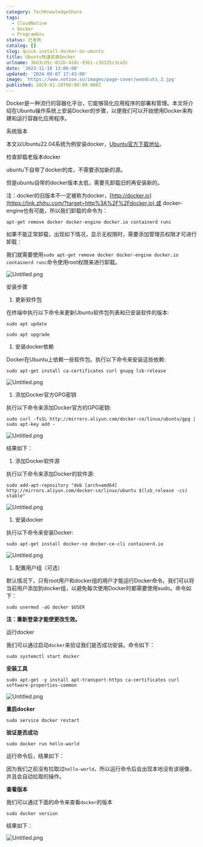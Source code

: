 ```yaml
---
category: TechKnowledgeShare
tags:
  - CloudNative
  - Docker
  - ProgramEnv
status: 已发布
catalog: []
slug: quick-install-docker-on-ubuntu
title: Ubuntu快速安装Docker
urlname: 3bd3cd5c-012b-418c-93b1-c3d325c3ca3c
date: '2023-11-18 13:06:00'
updated: '2024-09-07 17:43:00'
image: 'https://www.notion.so/images/page-cover/woodcuts_3.jpg'
published: 2020-01-18T08:00:00.000Z
---
```


Docker是一种流行的容器化平台，它能够简化应用程序的部署和管理。本文将介绍在Ubuntu操作系统上安装Docker的步骤，以便我们可以开始使用Docker来构建和运行容器化应用程序。


系统版本


本文以Ubuntu22.04系统为例安装docker，[Ubuntu官方下载地址](https://link.zhihu.com/?target=https%3A%2F%2Fubuntu.com%2Fdownload)。


检查卸载老版本docker


ubuntu下自带了docker的库，不需要添加新的源。


但是ubuntu自带的docker版本太低，需要先卸载旧的再安装新的。


注：docker的旧版本不一定被称为docker，[http://docker.io](https://link.zhihu.com/?target=http%3A%2F%2Fdocker.io) 或 docker-engine也有可能，所以我们卸载的命令为：


`apt-get remove docker docker-engine docker.io containerd runc`


如果不能正常卸载，出现如下情况，显示无权限时，需要添加管理员权限才可进行卸载：


我们就需要使用`sudo apt-get remove docker docker-engine docker.io containerd runc`命令使用root权限来进行卸载。


![Untitled.png](https://prod-files-secure.s3.us-west-2.amazonaws.com/5d24fe63-e567-4804-86f9-9fdc62e13082/39952d0f-7851-4550-b715-72a33876c773/Untitled.png?X-Amz-Algorithm=AWS4-HMAC-SHA256&X-Amz-Content-Sha256=UNSIGNED-PAYLOAD&X-Amz-Credential=ASIAZI2LB466XPTT2ESZ%2F20250319%2Fus-west-2%2Fs3%2Faws4_request&X-Amz-Date=20250319T213455Z&X-Amz-Expires=3600&X-Amz-Security-Token=IQoJb3JpZ2luX2VjECUaCXVzLXdlc3QtMiJHMEUCIQCn1J%2FnCyWNSL%2F0rEKjuqSdwYXmO2xpo0UTZV1w4QAsrAIgC8cNDyLZp4Ewo3%2Bn0w9yuNYfE3eUet1mJo67%2ByXYVxQq%2FwMIfhAAGgw2Mzc0MjMxODM4MDUiDO9LfGBRTin%2BaL720yrcA6g1LqwZAguG%2Bmi%2BaR8Rp2TaB8ofOq%2FJGp0AsME6M%2FOwO7NP7grq6ieVWHDJbTTcrFW2S%2BTdRpow4lGuujap7m9iOwmxj13KlM4%2B2%2BJ61rTLPJ8TGjL862EeWPkHv3u2%2F5dZDOp5JcJTuO01h8GCZsEuZAaLl%2FlbV%2F9OmHmGkPifAzVX8k%2BJre4Nnxj3VvOogb%2FLrF9mj%2FSpVBY1utxFhEk4M51Y98E%2BlFWcwu0aWnK0JyO2Aqg47kRjS0crUK4lu%2B8wwKajp9X47MGLOBibvyuM7zYU1MvLLVoGvN%2BENacpEdj0bMT2CNPH46k4%2FRD8awoH0TK7Diq6BD8HzaRK2pWUvbzSMT6509SyrAq80XVEjCHLQQ2bbjnFG6AIdnuyNQjOjFCmgR9Cas5XsjGkXdD1B3MbVB7FqJrKwBwZsKP0Cgf6IwN428RAZ96JURyUgA9HvAKLyo6%2B%2B2Dqn%2FQbxTXCcHQZvH3dU18bw6BsP5dJViY6ARlyoSrdMcWlkaa49sBsshR20agp0ADMUf3zUeap9dYDMWmrBDSnT%2BLuYy1AKvG4jWJ7E2GJq9HN%2FMsV%2FOwN80bG35zKqlA639VETH0lJ7wcVGUREIyv5EyAnWLu319kh%2BuqdK8n9jeVMLTY7L4GOqUBq4okl7WmEVv1mqs71tTVGLE5TCzKM4Ct93KShbD88pPeE4hDPoLcbZt2c68RtPf2VRv5GuD9yoN0L9y9Uv3cdjTw0cZfd35cfC6cCuOXuLj1kAOxnHxgFeTX%2BRX4KM0UjneH%2Bnu%2BwqDqu%2BrfTETpCW0%2FVR8JZ12EehLOgua5RZkHhoPdG75OOF49G806woQerq3aw9YItwIgGQGzLFqvssGB8r83&X-Amz-Signature=d91854aade9adae0c783c7a776a14fcb0c64108a0dbe95af281257d6dc9a3ae3&X-Amz-SignedHeaders=host&x-id=GetObject)


安装步骤

1. 更新软件包

在终端中执行以下命令来更新Ubuntu软件包列表和已安装软件的版本:


`sudo apt update`


`sudo apt upgrade`

1. 安装docker依赖

Docker在Ubuntu上依赖一些软件包。执行以下命令来安装这些依赖:


`sudo apt-get install ca-certificates curl gnupg lsb-release`


![Untitled.png](https://prod-files-secure.s3.us-west-2.amazonaws.com/5d24fe63-e567-4804-86f9-9fdc62e13082/b5a549a8-6621-4824-a151-93e8b0592f14/Untitled.png?X-Amz-Algorithm=AWS4-HMAC-SHA256&X-Amz-Content-Sha256=UNSIGNED-PAYLOAD&X-Amz-Credential=ASIAZI2LB466XPTT2ESZ%2F20250319%2Fus-west-2%2Fs3%2Faws4_request&X-Amz-Date=20250319T213455Z&X-Amz-Expires=3600&X-Amz-Security-Token=IQoJb3JpZ2luX2VjECUaCXVzLXdlc3QtMiJHMEUCIQCn1J%2FnCyWNSL%2F0rEKjuqSdwYXmO2xpo0UTZV1w4QAsrAIgC8cNDyLZp4Ewo3%2Bn0w9yuNYfE3eUet1mJo67%2ByXYVxQq%2FwMIfhAAGgw2Mzc0MjMxODM4MDUiDO9LfGBRTin%2BaL720yrcA6g1LqwZAguG%2Bmi%2BaR8Rp2TaB8ofOq%2FJGp0AsME6M%2FOwO7NP7grq6ieVWHDJbTTcrFW2S%2BTdRpow4lGuujap7m9iOwmxj13KlM4%2B2%2BJ61rTLPJ8TGjL862EeWPkHv3u2%2F5dZDOp5JcJTuO01h8GCZsEuZAaLl%2FlbV%2F9OmHmGkPifAzVX8k%2BJre4Nnxj3VvOogb%2FLrF9mj%2FSpVBY1utxFhEk4M51Y98E%2BlFWcwu0aWnK0JyO2Aqg47kRjS0crUK4lu%2B8wwKajp9X47MGLOBibvyuM7zYU1MvLLVoGvN%2BENacpEdj0bMT2CNPH46k4%2FRD8awoH0TK7Diq6BD8HzaRK2pWUvbzSMT6509SyrAq80XVEjCHLQQ2bbjnFG6AIdnuyNQjOjFCmgR9Cas5XsjGkXdD1B3MbVB7FqJrKwBwZsKP0Cgf6IwN428RAZ96JURyUgA9HvAKLyo6%2B%2B2Dqn%2FQbxTXCcHQZvH3dU18bw6BsP5dJViY6ARlyoSrdMcWlkaa49sBsshR20agp0ADMUf3zUeap9dYDMWmrBDSnT%2BLuYy1AKvG4jWJ7E2GJq9HN%2FMsV%2FOwN80bG35zKqlA639VETH0lJ7wcVGUREIyv5EyAnWLu319kh%2BuqdK8n9jeVMLTY7L4GOqUBq4okl7WmEVv1mqs71tTVGLE5TCzKM4Ct93KShbD88pPeE4hDPoLcbZt2c68RtPf2VRv5GuD9yoN0L9y9Uv3cdjTw0cZfd35cfC6cCuOXuLj1kAOxnHxgFeTX%2BRX4KM0UjneH%2Bnu%2BwqDqu%2BrfTETpCW0%2FVR8JZ12EehLOgua5RZkHhoPdG75OOF49G806woQerq3aw9YItwIgGQGzLFqvssGB8r83&X-Amz-Signature=e35025d6f11a067ba9836f7dc283073c283757f1f73c74918dcf1c7d8461500f&X-Amz-SignedHeaders=host&x-id=GetObject)

1. 添加Docker官方GPG密钥

执行以下命令来添加Docker官方的GPG密钥:


`sudo curl -fsSL http://mirrors.aliyun.com/docker-ce/linux/ubuntu/gpg | sudo apt-key add -`


![Untitled.png](https://prod-files-secure.s3.us-west-2.amazonaws.com/5d24fe63-e567-4804-86f9-9fdc62e13082/98014b5e-f5b7-4b16-804e-ab6917971bd3/Untitled.png?X-Amz-Algorithm=AWS4-HMAC-SHA256&X-Amz-Content-Sha256=UNSIGNED-PAYLOAD&X-Amz-Credential=ASIAZI2LB466XPTT2ESZ%2F20250319%2Fus-west-2%2Fs3%2Faws4_request&X-Amz-Date=20250319T213455Z&X-Amz-Expires=3600&X-Amz-Security-Token=IQoJb3JpZ2luX2VjECUaCXVzLXdlc3QtMiJHMEUCIQCn1J%2FnCyWNSL%2F0rEKjuqSdwYXmO2xpo0UTZV1w4QAsrAIgC8cNDyLZp4Ewo3%2Bn0w9yuNYfE3eUet1mJo67%2ByXYVxQq%2FwMIfhAAGgw2Mzc0MjMxODM4MDUiDO9LfGBRTin%2BaL720yrcA6g1LqwZAguG%2Bmi%2BaR8Rp2TaB8ofOq%2FJGp0AsME6M%2FOwO7NP7grq6ieVWHDJbTTcrFW2S%2BTdRpow4lGuujap7m9iOwmxj13KlM4%2B2%2BJ61rTLPJ8TGjL862EeWPkHv3u2%2F5dZDOp5JcJTuO01h8GCZsEuZAaLl%2FlbV%2F9OmHmGkPifAzVX8k%2BJre4Nnxj3VvOogb%2FLrF9mj%2FSpVBY1utxFhEk4M51Y98E%2BlFWcwu0aWnK0JyO2Aqg47kRjS0crUK4lu%2B8wwKajp9X47MGLOBibvyuM7zYU1MvLLVoGvN%2BENacpEdj0bMT2CNPH46k4%2FRD8awoH0TK7Diq6BD8HzaRK2pWUvbzSMT6509SyrAq80XVEjCHLQQ2bbjnFG6AIdnuyNQjOjFCmgR9Cas5XsjGkXdD1B3MbVB7FqJrKwBwZsKP0Cgf6IwN428RAZ96JURyUgA9HvAKLyo6%2B%2B2Dqn%2FQbxTXCcHQZvH3dU18bw6BsP5dJViY6ARlyoSrdMcWlkaa49sBsshR20agp0ADMUf3zUeap9dYDMWmrBDSnT%2BLuYy1AKvG4jWJ7E2GJq9HN%2FMsV%2FOwN80bG35zKqlA639VETH0lJ7wcVGUREIyv5EyAnWLu319kh%2BuqdK8n9jeVMLTY7L4GOqUBq4okl7WmEVv1mqs71tTVGLE5TCzKM4Ct93KShbD88pPeE4hDPoLcbZt2c68RtPf2VRv5GuD9yoN0L9y9Uv3cdjTw0cZfd35cfC6cCuOXuLj1kAOxnHxgFeTX%2BRX4KM0UjneH%2Bnu%2BwqDqu%2BrfTETpCW0%2FVR8JZ12EehLOgua5RZkHhoPdG75OOF49G806woQerq3aw9YItwIgGQGzLFqvssGB8r83&X-Amz-Signature=fd90c3af426813c7d27a60940d118a38a4e25ab482c399453c3aae3f5138bd76&X-Amz-SignedHeaders=host&x-id=GetObject)


结果如下：

1. 添加Docker软件源

执行以下命令来添加Docker的软件源:


`sudo add-apt-repository "deb [arch=amd64] http://mirrors.aliyun.com/docker-ce/linux/ubuntu $(lsb_release -cs) stable"`


![Untitled.png](https://prod-files-secure.s3.us-west-2.amazonaws.com/5d24fe63-e567-4804-86f9-9fdc62e13082/7fc5bdbe-9d4c-48b8-ba03-3309380f47ba/Untitled.png?X-Amz-Algorithm=AWS4-HMAC-SHA256&X-Amz-Content-Sha256=UNSIGNED-PAYLOAD&X-Amz-Credential=ASIAZI2LB466XPTT2ESZ%2F20250319%2Fus-west-2%2Fs3%2Faws4_request&X-Amz-Date=20250319T213455Z&X-Amz-Expires=3600&X-Amz-Security-Token=IQoJb3JpZ2luX2VjECUaCXVzLXdlc3QtMiJHMEUCIQCn1J%2FnCyWNSL%2F0rEKjuqSdwYXmO2xpo0UTZV1w4QAsrAIgC8cNDyLZp4Ewo3%2Bn0w9yuNYfE3eUet1mJo67%2ByXYVxQq%2FwMIfhAAGgw2Mzc0MjMxODM4MDUiDO9LfGBRTin%2BaL720yrcA6g1LqwZAguG%2Bmi%2BaR8Rp2TaB8ofOq%2FJGp0AsME6M%2FOwO7NP7grq6ieVWHDJbTTcrFW2S%2BTdRpow4lGuujap7m9iOwmxj13KlM4%2B2%2BJ61rTLPJ8TGjL862EeWPkHv3u2%2F5dZDOp5JcJTuO01h8GCZsEuZAaLl%2FlbV%2F9OmHmGkPifAzVX8k%2BJre4Nnxj3VvOogb%2FLrF9mj%2FSpVBY1utxFhEk4M51Y98E%2BlFWcwu0aWnK0JyO2Aqg47kRjS0crUK4lu%2B8wwKajp9X47MGLOBibvyuM7zYU1MvLLVoGvN%2BENacpEdj0bMT2CNPH46k4%2FRD8awoH0TK7Diq6BD8HzaRK2pWUvbzSMT6509SyrAq80XVEjCHLQQ2bbjnFG6AIdnuyNQjOjFCmgR9Cas5XsjGkXdD1B3MbVB7FqJrKwBwZsKP0Cgf6IwN428RAZ96JURyUgA9HvAKLyo6%2B%2B2Dqn%2FQbxTXCcHQZvH3dU18bw6BsP5dJViY6ARlyoSrdMcWlkaa49sBsshR20agp0ADMUf3zUeap9dYDMWmrBDSnT%2BLuYy1AKvG4jWJ7E2GJq9HN%2FMsV%2FOwN80bG35zKqlA639VETH0lJ7wcVGUREIyv5EyAnWLu319kh%2BuqdK8n9jeVMLTY7L4GOqUBq4okl7WmEVv1mqs71tTVGLE5TCzKM4Ct93KShbD88pPeE4hDPoLcbZt2c68RtPf2VRv5GuD9yoN0L9y9Uv3cdjTw0cZfd35cfC6cCuOXuLj1kAOxnHxgFeTX%2BRX4KM0UjneH%2Bnu%2BwqDqu%2BrfTETpCW0%2FVR8JZ12EehLOgua5RZkHhoPdG75OOF49G806woQerq3aw9YItwIgGQGzLFqvssGB8r83&X-Amz-Signature=27c7a332b0e5de3094ea9713618b9eef9fa47078acb647aeaa4d1f6cae0e5a40&X-Amz-SignedHeaders=host&x-id=GetObject)

1. 安装docker

执行以下命令来安装Docker:


`sudo apt-get install docker-ce docker-ce-cli containerd.io`


![Untitled.png](https://prod-files-secure.s3.us-west-2.amazonaws.com/5d24fe63-e567-4804-86f9-9fdc62e13082/d5ede442-ffc5-49c3-a76a-76559a797244/Untitled.png?X-Amz-Algorithm=AWS4-HMAC-SHA256&X-Amz-Content-Sha256=UNSIGNED-PAYLOAD&X-Amz-Credential=ASIAZI2LB466XPTT2ESZ%2F20250319%2Fus-west-2%2Fs3%2Faws4_request&X-Amz-Date=20250319T213455Z&X-Amz-Expires=3600&X-Amz-Security-Token=IQoJb3JpZ2luX2VjECUaCXVzLXdlc3QtMiJHMEUCIQCn1J%2FnCyWNSL%2F0rEKjuqSdwYXmO2xpo0UTZV1w4QAsrAIgC8cNDyLZp4Ewo3%2Bn0w9yuNYfE3eUet1mJo67%2ByXYVxQq%2FwMIfhAAGgw2Mzc0MjMxODM4MDUiDO9LfGBRTin%2BaL720yrcA6g1LqwZAguG%2Bmi%2BaR8Rp2TaB8ofOq%2FJGp0AsME6M%2FOwO7NP7grq6ieVWHDJbTTcrFW2S%2BTdRpow4lGuujap7m9iOwmxj13KlM4%2B2%2BJ61rTLPJ8TGjL862EeWPkHv3u2%2F5dZDOp5JcJTuO01h8GCZsEuZAaLl%2FlbV%2F9OmHmGkPifAzVX8k%2BJre4Nnxj3VvOogb%2FLrF9mj%2FSpVBY1utxFhEk4M51Y98E%2BlFWcwu0aWnK0JyO2Aqg47kRjS0crUK4lu%2B8wwKajp9X47MGLOBibvyuM7zYU1MvLLVoGvN%2BENacpEdj0bMT2CNPH46k4%2FRD8awoH0TK7Diq6BD8HzaRK2pWUvbzSMT6509SyrAq80XVEjCHLQQ2bbjnFG6AIdnuyNQjOjFCmgR9Cas5XsjGkXdD1B3MbVB7FqJrKwBwZsKP0Cgf6IwN428RAZ96JURyUgA9HvAKLyo6%2B%2B2Dqn%2FQbxTXCcHQZvH3dU18bw6BsP5dJViY6ARlyoSrdMcWlkaa49sBsshR20agp0ADMUf3zUeap9dYDMWmrBDSnT%2BLuYy1AKvG4jWJ7E2GJq9HN%2FMsV%2FOwN80bG35zKqlA639VETH0lJ7wcVGUREIyv5EyAnWLu319kh%2BuqdK8n9jeVMLTY7L4GOqUBq4okl7WmEVv1mqs71tTVGLE5TCzKM4Ct93KShbD88pPeE4hDPoLcbZt2c68RtPf2VRv5GuD9yoN0L9y9Uv3cdjTw0cZfd35cfC6cCuOXuLj1kAOxnHxgFeTX%2BRX4KM0UjneH%2Bnu%2BwqDqu%2BrfTETpCW0%2FVR8JZ12EehLOgua5RZkHhoPdG75OOF49G806woQerq3aw9YItwIgGQGzLFqvssGB8r83&X-Amz-Signature=556685b36b8a0a7c80bc8ec98c72c5f9ef23b4bef81e8c47b3490a04e2951dfc&X-Amz-SignedHeaders=host&x-id=GetObject)

1. 配置用户组（可选）

默认情况下，只有root用户和docker组的用户才能运行Docker命令。我们可以将当前用户添加到docker组，以避免每次使用Docker时都需要使用sudo。命令如下：


`sudo usermod -aG docker $USER`


**注：重新登录才能使更改生效。**


运行docker


我们可以通过启动`docker`来验证我们是否成功安装。命令如下：


`sudo systemctl start docker`


**安装工具**


`sudo apt-get -y install apt-transport-https ca-certificates curl software-properties-common`


![Untitled.png](https://prod-files-secure.s3.us-west-2.amazonaws.com/5d24fe63-e567-4804-86f9-9fdc62e13082/0c3615c1-94db-46f5-9743-68bb221a9964/Untitled.png?X-Amz-Algorithm=AWS4-HMAC-SHA256&X-Amz-Content-Sha256=UNSIGNED-PAYLOAD&X-Amz-Credential=ASIAZI2LB466XPTT2ESZ%2F20250319%2Fus-west-2%2Fs3%2Faws4_request&X-Amz-Date=20250319T213455Z&X-Amz-Expires=3600&X-Amz-Security-Token=IQoJb3JpZ2luX2VjECUaCXVzLXdlc3QtMiJHMEUCIQCn1J%2FnCyWNSL%2F0rEKjuqSdwYXmO2xpo0UTZV1w4QAsrAIgC8cNDyLZp4Ewo3%2Bn0w9yuNYfE3eUet1mJo67%2ByXYVxQq%2FwMIfhAAGgw2Mzc0MjMxODM4MDUiDO9LfGBRTin%2BaL720yrcA6g1LqwZAguG%2Bmi%2BaR8Rp2TaB8ofOq%2FJGp0AsME6M%2FOwO7NP7grq6ieVWHDJbTTcrFW2S%2BTdRpow4lGuujap7m9iOwmxj13KlM4%2B2%2BJ61rTLPJ8TGjL862EeWPkHv3u2%2F5dZDOp5JcJTuO01h8GCZsEuZAaLl%2FlbV%2F9OmHmGkPifAzVX8k%2BJre4Nnxj3VvOogb%2FLrF9mj%2FSpVBY1utxFhEk4M51Y98E%2BlFWcwu0aWnK0JyO2Aqg47kRjS0crUK4lu%2B8wwKajp9X47MGLOBibvyuM7zYU1MvLLVoGvN%2BENacpEdj0bMT2CNPH46k4%2FRD8awoH0TK7Diq6BD8HzaRK2pWUvbzSMT6509SyrAq80XVEjCHLQQ2bbjnFG6AIdnuyNQjOjFCmgR9Cas5XsjGkXdD1B3MbVB7FqJrKwBwZsKP0Cgf6IwN428RAZ96JURyUgA9HvAKLyo6%2B%2B2Dqn%2FQbxTXCcHQZvH3dU18bw6BsP5dJViY6ARlyoSrdMcWlkaa49sBsshR20agp0ADMUf3zUeap9dYDMWmrBDSnT%2BLuYy1AKvG4jWJ7E2GJq9HN%2FMsV%2FOwN80bG35zKqlA639VETH0lJ7wcVGUREIyv5EyAnWLu319kh%2BuqdK8n9jeVMLTY7L4GOqUBq4okl7WmEVv1mqs71tTVGLE5TCzKM4Ct93KShbD88pPeE4hDPoLcbZt2c68RtPf2VRv5GuD9yoN0L9y9Uv3cdjTw0cZfd35cfC6cCuOXuLj1kAOxnHxgFeTX%2BRX4KM0UjneH%2Bnu%2BwqDqu%2BrfTETpCW0%2FVR8JZ12EehLOgua5RZkHhoPdG75OOF49G806woQerq3aw9YItwIgGQGzLFqvssGB8r83&X-Amz-Signature=7890b5ec7cd35a7d2b0f4f1fd1806a4b536bfa5be5e04f1ead95e7fe6f0422f5&X-Amz-SignedHeaders=host&x-id=GetObject)


**重启docker**


`sudo service docker restart`


**验证是否成功**


`sudo docker run hello-world`


运行命令后，结果如下：


因为我们之前没有拉取过`hello-world`，所以运行命令后会出现本地没有该镜像，并且会自动拉取的操作。


**查看版本**


我们可以通过下面的命令来查看`docker`的版本


`sudo docker version`


结果如下：


![Untitled.png](https://prod-files-secure.s3.us-west-2.amazonaws.com/5d24fe63-e567-4804-86f9-9fdc62e13082/efdb509a-3c1e-41a3-91ee-a1bd88793688/Untitled.png?X-Amz-Algorithm=AWS4-HMAC-SHA256&X-Amz-Content-Sha256=UNSIGNED-PAYLOAD&X-Amz-Credential=ASIAZI2LB466XPTT2ESZ%2F20250319%2Fus-west-2%2Fs3%2Faws4_request&X-Amz-Date=20250319T213455Z&X-Amz-Expires=3600&X-Amz-Security-Token=IQoJb3JpZ2luX2VjECUaCXVzLXdlc3QtMiJHMEUCIQCn1J%2FnCyWNSL%2F0rEKjuqSdwYXmO2xpo0UTZV1w4QAsrAIgC8cNDyLZp4Ewo3%2Bn0w9yuNYfE3eUet1mJo67%2ByXYVxQq%2FwMIfhAAGgw2Mzc0MjMxODM4MDUiDO9LfGBRTin%2BaL720yrcA6g1LqwZAguG%2Bmi%2BaR8Rp2TaB8ofOq%2FJGp0AsME6M%2FOwO7NP7grq6ieVWHDJbTTcrFW2S%2BTdRpow4lGuujap7m9iOwmxj13KlM4%2B2%2BJ61rTLPJ8TGjL862EeWPkHv3u2%2F5dZDOp5JcJTuO01h8GCZsEuZAaLl%2FlbV%2F9OmHmGkPifAzVX8k%2BJre4Nnxj3VvOogb%2FLrF9mj%2FSpVBY1utxFhEk4M51Y98E%2BlFWcwu0aWnK0JyO2Aqg47kRjS0crUK4lu%2B8wwKajp9X47MGLOBibvyuM7zYU1MvLLVoGvN%2BENacpEdj0bMT2CNPH46k4%2FRD8awoH0TK7Diq6BD8HzaRK2pWUvbzSMT6509SyrAq80XVEjCHLQQ2bbjnFG6AIdnuyNQjOjFCmgR9Cas5XsjGkXdD1B3MbVB7FqJrKwBwZsKP0Cgf6IwN428RAZ96JURyUgA9HvAKLyo6%2B%2B2Dqn%2FQbxTXCcHQZvH3dU18bw6BsP5dJViY6ARlyoSrdMcWlkaa49sBsshR20agp0ADMUf3zUeap9dYDMWmrBDSnT%2BLuYy1AKvG4jWJ7E2GJq9HN%2FMsV%2FOwN80bG35zKqlA639VETH0lJ7wcVGUREIyv5EyAnWLu319kh%2BuqdK8n9jeVMLTY7L4GOqUBq4okl7WmEVv1mqs71tTVGLE5TCzKM4Ct93KShbD88pPeE4hDPoLcbZt2c68RtPf2VRv5GuD9yoN0L9y9Uv3cdjTw0cZfd35cfC6cCuOXuLj1kAOxnHxgFeTX%2BRX4KM0UjneH%2Bnu%2BwqDqu%2BrfTETpCW0%2FVR8JZ12EehLOgua5RZkHhoPdG75OOF49G806woQerq3aw9YItwIgGQGzLFqvssGB8r83&X-Amz-Signature=84858c3174d0e44bb37362b2b4ee18e6dcb71a7aa5daf45ffcf18db3d41f432b&X-Amz-SignedHeaders=host&x-id=GetObject)

